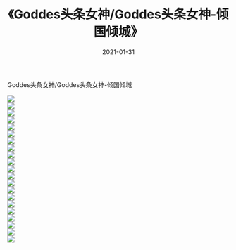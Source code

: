 ﻿---
layout: post
title:  《Goddes头条女神/Goddes头条女神-倾国倾城》
date:   2021-01-31
img: http://img.660000.xyz/Sharelink/网络美图/2021/Goddes头条女神/Goddes头条女神-倾国倾城/000.jpg
categories: [美女, 清纯, 唯美]
---

Goddes头条女神/Goddes头条女神-倾国倾城

 ![](http://img.660000.xyz/Sharelink/网络美图/2021/Goddes头条女神/Goddes头条女神-倾国倾城/001.jpg) <br>![](http://img.660000.xyz/Sharelink/网络美图/2021/Goddes头条女神/Goddes头条女神-倾国倾城/002.jpg) <br>![](http://img.660000.xyz/Sharelink/网络美图/2021/Goddes头条女神/Goddes头条女神-倾国倾城/003.jpg) <br>![](http://img.660000.xyz/Sharelink/网络美图/2021/Goddes头条女神/Goddes头条女神-倾国倾城/004.jpg) <br>![](http://img.660000.xyz/Sharelink/网络美图/2021/Goddes头条女神/Goddes头条女神-倾国倾城/005.jpg) <br>![](http://img.660000.xyz/Sharelink/网络美图/2021/Goddes头条女神/Goddes头条女神-倾国倾城/006.jpg) <br>![](http://img.660000.xyz/Sharelink/网络美图/2021/Goddes头条女神/Goddes头条女神-倾国倾城/007.jpg) <br>![](http://img.660000.xyz/Sharelink/网络美图/2021/Goddes头条女神/Goddes头条女神-倾国倾城/008.jpg) <br>![](http://img.660000.xyz/Sharelink/网络美图/2021/Goddes头条女神/Goddes头条女神-倾国倾城/009.jpg) <br>![](http://img.660000.xyz/Sharelink/网络美图/2021/Goddes头条女神/Goddes头条女神-倾国倾城/010.jpg) <br>![](http://img.660000.xyz/Sharelink/网络美图/2021/Goddes头条女神/Goddes头条女神-倾国倾城/011.jpg) <br>![](http://img.660000.xyz/Sharelink/网络美图/2021/Goddes头条女神/Goddes头条女神-倾国倾城/012.jpg) <br>![](http://img.660000.xyz/Sharelink/网络美图/2021/Goddes头条女神/Goddes头条女神-倾国倾城/013.jpg) <br>![](http://img.660000.xyz/Sharelink/网络美图/2021/Goddes头条女神/Goddes头条女神-倾国倾城/014.jpg) <br>![](http://img.660000.xyz/Sharelink/网络美图/2021/Goddes头条女神/Goddes头条女神-倾国倾城/015.jpg) <br>![](http://img.660000.xyz/Sharelink/网络美图/2021/Goddes头条女神/Goddes头条女神-倾国倾城/016.jpg) <br>![](http://img.660000.xyz/Sharelink/网络美图/2021/Goddes头条女神/Goddes头条女神-倾国倾城/017.jpg) <br>![](http://img.660000.xyz/Sharelink/网络美图/2021/Goddes头条女神/Goddes头条女神-倾国倾城/018.jpg) <br>![](http://img.660000.xyz/Sharelink/网络美图/2021/Goddes头条女神/Goddes头条女神-倾国倾城/019.jpg) <br>![](http://img.660000.xyz/Sharelink/网络美图/2021/Goddes头条女神/Goddes头条女神-倾国倾城/020.jpg) <br>![](http://img.660000.xyz/Sharelink/网络美图/2021/Goddes头条女神/Goddes头条女神-倾国倾城/021.jpg) <br>
